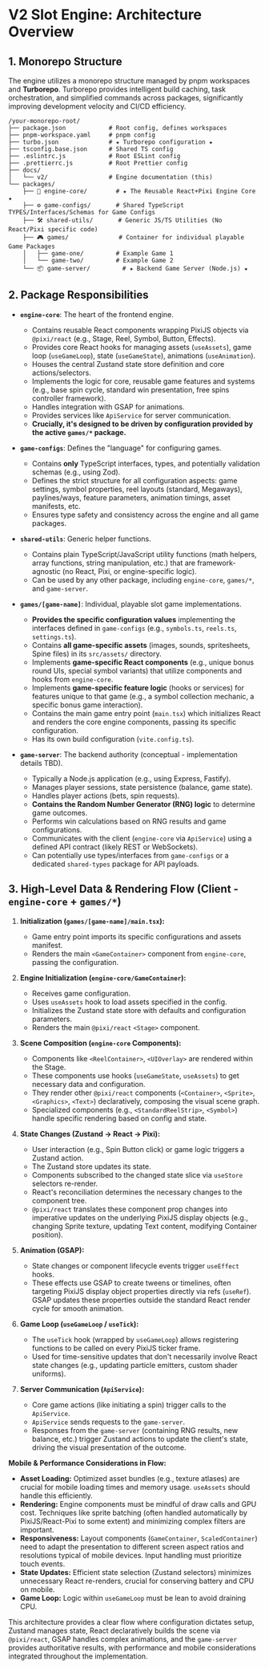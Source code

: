 # V2 Slot Engine: Architecture Overview

## 1. Monorepo Structure

The engine utilizes a monorepo structure managed by pnpm workspaces and **Turborepo**. Turborepo provides intelligent build caching, task orchestration, and simplified commands across packages, significantly improving development velocity and CI/CD efficiency.

```
/your-monorepo-root/
├── package.json            # Root config, defines workspaces
├── pnpm-workspace.yaml     # pnpm config
├── turbo.json              # ★ Turborepo configuration ★
├── tsconfig.base.json      # Shared TS config
├── .eslintrc.js            # Root ESLint config
├── .prettierrc.js          # Root Prettier config
├── docs/
│   └── v2/                 # Engine documentation (this)
└── packages/
    ├── 🚀 engine-core/        # ★ The Reusable React+Pixi Engine Core ★
    ├── ⚙️ game-configs/       # Shared TypeScript TYPES/Interfaces/Schemas for Game Configs
    ├── 🛠️ shared-utils/       # Generic JS/TS Utilities (No React/Pixi specific code)
    ├── 🎮 games/              # Container for individual playable Game Packages
    │   ├── game-one/         # Example Game 1
    │   └── game-two/         # Example Game 2
    └── 📦 game-server/         # ★ Backend Game Server (Node.js) ★
```

## 2. Package Responsibilities

*   **`engine-core`**: The heart of the frontend engine.
    *   Contains reusable React components wrapping PixiJS objects via `@pixi/react` (e.g., Stage, Reel, Symbol, Button, Effects).
    *   Provides core React hooks for managing assets (`useAssets`), game loop (`useGameLoop`), state (`useGameState`), animations (`useAnimation`).
    *   Houses the central Zustand state store definition and core actions/selectors.
    *   Implements the logic for core, reusable game features and systems (e.g., base spin cycle, standard win presentation, free spins controller framework).
    *   Handles integration with GSAP for animations.
    *   Provides services like `ApiService` for server communication.
    *   **Crucially, it's designed to be driven by configuration provided by the active `games/*` package.**

*   **`game-configs`**: Defines the "language" for configuring games.
    *   Contains **only** TypeScript interfaces, types, and potentially validation schemas (e.g., using Zod).
    *   Defines the strict structure for all configuration aspects: game settings, symbol properties, reel layouts (standard, Megaways), paylines/ways, feature parameters, animation timings, asset manifests, etc.
    *   Ensures type safety and consistency across the engine and all game packages.

*   **`shared-utils`**: Generic helper functions.
    *   Contains plain TypeScript/JavaScript utility functions (math helpers, array functions, string manipulation, etc.) that are framework-agnostic (no React, Pixi, or engine-specific logic).
    *   Can be used by any other package, including `engine-core`, `games/*`, and `game-server`.

*   **`games/[game-name]`**: Individual, playable slot game implementations.
    *   **Provides the specific configuration values** implementing the interfaces defined in `game-configs` (e.g., `symbols.ts`, `reels.ts`, `settings.ts`).
    *   Contains **all game-specific assets** (images, sounds, spritesheets, Spine files) in its `src/assets/` directory.
    *   Implements **game-specific React components** (e.g., unique bonus round UIs, special symbol variants) that utilize components and hooks from `engine-core`.
    *   Implements **game-specific feature logic** (hooks or services) for features unique to that game (e.g., a symbol collection mechanic, a specific bonus game interaction).
    *   Contains the main game entry point (`main.tsx`) which initializes React and renders the core engine components, passing its specific configuration.
    *   Has its own build configuration (`vite.config.ts`).

*   **`game-server`**: The backend authority (conceptual - implementation details TBD).
    *   Typically a Node.js application (e.g., using Express, Fastify).
    *   Manages player sessions, state persistence (balance, game state).
    *   Handles player actions (bets, spin requests).
    *   **Contains the Random Number Generator (RNG) logic** to determine game outcomes.
    *   Performs win calculations based on RNG results and game configurations.
    *   Communicates with the client (`engine-core` via `ApiService`) using a defined API contract (likely REST or WebSockets).
    *   Can potentially use types/interfaces from `game-configs` or a dedicated `shared-types` package for API payloads.

## 3. High-Level Data & Rendering Flow (Client - `engine-core` + `games/*`)

1.  **Initialization (`games/[game-name]/main.tsx`):**
    *   Game entry point imports its specific configurations and assets manifest.
    *   Renders the main `<GameContainer>` component from `engine-core`, passing the configuration.

2.  **Engine Initialization (`engine-core/GameContainer`):**
    *   Receives game configuration.
    *   Uses `useAssets` hook to load assets specified in the config.
    *   Initializes the Zustand state store with defaults and configuration parameters.
    *   Renders the main `@pixi/react` `<Stage>` component.

3.  **Scene Composition (`engine-core` Components):**
    *   Components like `<ReelContainer>`, `<UIOverlay>` are rendered within the Stage.
    *   These components use hooks (`useGameState`, `useAssets`) to get necessary data and configuration.
    *   They render other `@pixi/react` components (`<Container>`, `<Sprite>`, `<Graphics>`, `<Text>`) declaratively, composing the visual scene graph.
    *   Specialized components (e.g., `<StandardReelStrip>`, `<Symbol>`) handle specific rendering based on config and state.

4.  **State Changes (Zustand -> React -> Pixi):**
    *   User interaction (e.g., Spin Button click) or game logic triggers a Zustand action.
    *   The Zustand store updates its state.
    *   Components subscribed to the changed state slice via `useStore` selectors re-render.
    *   React's reconciliation determines the necessary changes to the component tree.
    *   `@pixi/react` translates these component prop changes into imperative updates on the underlying PixiJS display objects (e.g., changing Sprite texture, updating Text content, modifying Container position).

5.  **Animation (GSAP):**
    *   State changes or component lifecycle events trigger `useEffect` hooks.
    *   These effects use GSAP to create tweens or timelines, often targeting PixiJS display object properties directly via refs (`useRef`). GSAP updates these properties outside the standard React render cycle for smooth animation.

6.  **Game Loop (`useGameLoop` / `useTick`):**
    *   The `useTick` hook (wrapped by `useGameLoop`) allows registering functions to be called on every PixiJS ticker frame.
    *   Used for time-sensitive updates that don't necessarily involve React state changes (e.g., updating particle emitters, custom shader uniforms).

7.  **Server Communication (`ApiService`):**
    *   Core game actions (like initiating a spin) trigger calls to the `ApiService`.
    *   `ApiService` sends requests to the `game-server`.
    *   Responses from the `game-server` (containing RNG results, new balance, etc.) trigger Zustand actions to update the client's state, driving the visual presentation of the outcome.

**Mobile & Performance Considerations in Flow:**
*   **Asset Loading:** Optimized asset bundles (e.g., texture atlases) are crucial for mobile loading times and memory usage. `useAssets` should handle this efficiently.
*   **Rendering:** Engine components must be mindful of draw calls and GPU cost. Techniques like sprite batching (often handled automatically by PixiJS/React-Pixi to some extent) and minimizing complex filters are important.
*   **Responsiveness:** Layout components (`GameContainer`, `ScaledContainer`) need to adapt the presentation to different screen aspect ratios and resolutions typical of mobile devices. Input handling must prioritize touch events.
*   **State Updates:** Efficient state selection (Zustand selectors) minimizes unnecessary React re-renders, crucial for conserving battery and CPU on mobile.
*   **Game Loop:** Logic within `useGameLoop` must be lean to avoid draining CPU.

This architecture provides a clear flow where configuration dictates setup, Zustand manages state, React declaratively builds the scene via `@pixi/react`, GSAP handles complex animations, and the `game-server` provides authoritative results, with performance and mobile considerations integrated throughout the implementation.

